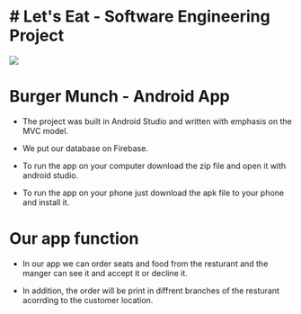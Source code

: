 # # Let's Eat - Software Engineering Project

<img src='https://github.com/LiroyMelamed/SoftwareEngineeringProject/blob/main/burgermunch/app/src/main/res/drawable/logofull.png'>


# Burger Munch - Android App

- The project was built in Android Studio and written with emphasis on the MVC model.

- We put our database on Firebase.

- To run the app on your computer download the zip file and open it with android studio.

- To run the app on your phone just download the apk file to your phone and install it.


# Our app function

- In our app we can order seats and food from the resturant and the manger can see it and accept it or decline it.

- In addition, the order will be print in diffrent branches of the resturant acorrding to the customer location.
